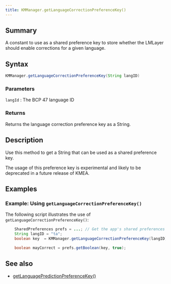 ```yaml
---
title: KMManager.getLanguageCorrectionPreferenceKey()
---
```


## Summary
A constant to use as a shared preference key to store whether the LMLayer should enable corrections for a given language.

## Syntax
```java
KMManager.getLanguageCorrectionPreferenceKey(String langID)
```

### Parameters

`langId`
: The BCP 47 language ID

### Returns
Returns the language correction preference key as a String.

## Description
Use this method to get a String that can be used as a shared preference key.

The usage of this preference key is experimental and likely to be deprecated in a future release of KMEA.

## Examples

### Example: Using `getLanguageCorrectionPreferenceKey()`
The following script illustrates the use of `getLanguageCorrectionPreferenceKey()`:

```java
    SharedPreferences prefs = ...; // Get the app's shared preferences
    String langID = "ta";    
    boolean key  = KMManager.getLanguageCorrectionPreferenceKey(langID);

    boolean mayCorrect = prefs.getBoolean(key, true);
```

## See also
* [getLanguagePredictionPreferenceKey()](getLanguagePredictionPreferenceKey)

